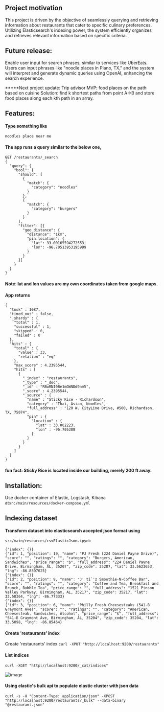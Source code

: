 ## Project motivation
This project is driven by the objective of seamlessly querying and retrieving information about restaurants that cater to specific culinary preferences. <br> 
Utilizing Elasticsearch's indexing power, the system efficiently organizes and retrieves relevant information based on specific criteria.

## Future release:
Enable user input for search phrases, similar to services like UberEats. <br>Users can input phrases like "noodle places in Plano, TX," and the system will interpret and generate dynamic queries using OpenAI, enhancing the search experience.

*****Next project update: Trip advisor
   MVP: food places on the path based on cuisine
   Solution: find k shortest paths from point A->B and store food places along each kth path in an array.



## Features:

#### Type something like
   ```
   noodles place near me
   ```

#### The app runs a query similar to the below one,
```
GET /restaurants/_search
{
  "query": {
    "bool": {
      "should": [
        {
          "match": {
            "category": "noodles"
          }
        },
        {
          "match": {
            "category": "burgers"
          }
        }
      ],
      "filter": [{
        "geo_distance": {
          "distance": "1km", 
          "pin.location": {
            "lat": 33.00165594272553,
            "lon": -96.70513953195999
          }
        }
      }]
    }
  }
}
```
#### Note: lat and lon values are my own coordinates taken from google maps.

#### App returns
```
{
  "took" : 1087,
  "timed_out" : false,
  "_shards" : {
    "total" : 1,
    "successful" : 1,
    "skipped" : 0,
    "failed" : 0
  },
  "hits" : {
    "total" : {
      "value" : 33,
      "relation" : "eq"
    },
    "max_score" : 4.2395544,
    "hits" : [
      {
        "_index" : "restaurants",
        "_type" : "_doc",
        "_id" : "RBwRNI0Be1mGWNDd9nm5",
        "_score" : 4.2395544,
        "_source" : {
          "name" : "Sticky Rice - Richardson",
          "category" : "Thai, Asian, Noodles",
          "full_address" : "120 W. CityLine Drive, #500, Richardson, TX, 75074",
          "pin" : {
            "location" : {
              "lat" : 33.002223,
              "lon" : -96.705388
            }
          }
        }
      }
    ]
  }
}

```
#### fun fact: Sticky Rice is located inside our building, merely 200 ft away. 

## Installation:
Use docker container of Elastic, Logstash, Kibana at```src/main/resources/docker-compose.yml```

## Indexing dataset

#### Transform dataset into elasticsearch accepted json format using 
```src/main/resources/csvElasticJson.ipynb ```
```
{"index": {}}
{"id": 1, "position": 19, "name": "PJ Fresh (224 Daniel Payne Drive)", "score": "", "ratings": "", "category": "Burgers, American, Sandwiches", "price_range": "$", "full_address": "224 Daniel Payne Drive, Birmingham, AL, 35207", "zip_code": 35207, "lat": 33.5623653, "lng": -86.8307025}
{"index": {}}
{"id": 2, "position": 9, "name": "J' ti`'z Smoothie-N-Coffee Bar", "score": "", "ratings": "", "category": "Coffee and Tea, Breakfast and Brunch, Bubble Tea", "price_range": "", "full_address": "1521 Pinson Valley Parkway, Birmingham, AL, 35217", "zip_code": 35217, "lat": 33.58364, "lng": -86.77333}
{"index": {}}
{"id": 3, "position": 6, "name": "Philly Fresh Cheesesteaks (541-B Graymont Ave)", "score": "", "ratings": "", "category": "American, Cheesesteak, Sandwiches, Alcohol", "price_range": "$", "full_address": "541-B Graymont Ave, Birmingham, AL, 35204", "zip_code": 35204, "lat": 33.5098, "lng": -86.85464}
```
#### Create 'restaurants' index
Create 'restaurants' index
``` curl -XPUT "http://localhost:9200/restaurants" ```

#### List indices
``` curl -XGET "http://localhost:9200/_cat/indices" ```
 
![image](https://github.com/prajyotkcsu/find-near-me/assets/154280801/8202976e-fa6f-4829-a80f-fe71236e15e3)

#### Using elastic's bulk api to populate elastic cluster with json data
``` curl -s -H "Content-Type: application/json" -XPOST "http://localhost:9200/restaurants/_bulk" --data-binary "@restaurant.json" ```


